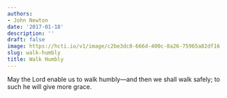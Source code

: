 ```yaml
---
authors:
- John Newton
date: '2017-01-18'
description: ''
draft: false
image: https://hcti.io/v1/image/c2be3dc8-666d-400c-8a26-75965a82df16
slug: walk-humbly
title: Walk Humbly
---
```


May the Lord enable us to walk humbly—and then we shall walk safely; to such he will give more grace.